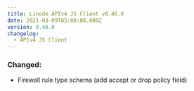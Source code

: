 ```yaml
---
title: Linode APIv4 JS Client v0.46.0
date: 2021-03-09T05:00:00.000Z
version: 0.46.0
changelog:
  - APIv4 JS Client
---
```


### Changed:
- Firewall rule type schema (add accept or drop policy field)

